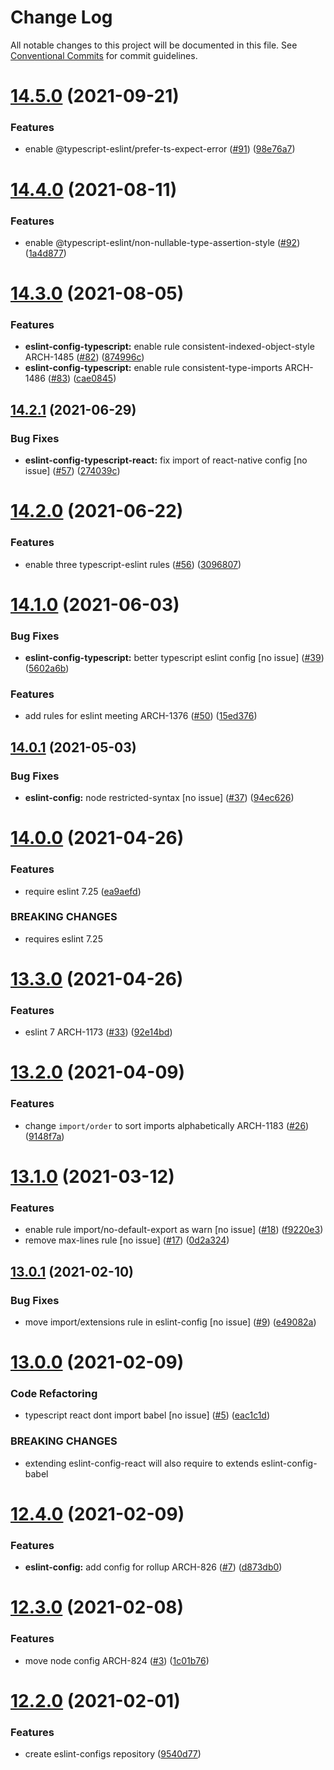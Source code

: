 # Change Log

All notable changes to this project will be documented in this file.
See [Conventional Commits](https://conventionalcommits.org) for commit guidelines.

# [14.5.0](https://github.com/ornikar/eslint-configs/compare/v14.4.0...v14.5.0) (2021-09-21)


### Features

* enable @typescript-eslint/prefer-ts-expect-error ([#91](https://github.com/ornikar/eslint-configs/issues/91)) ([98e76a7](https://github.com/ornikar/eslint-configs/commit/98e76a7be14518e07ab55809280d54ad35b9717f))





# [14.4.0](https://github.com/ornikar/eslint-configs/compare/v14.3.0...v14.4.0) (2021-08-11)


### Features

* enable @typescript-eslint/non-nullable-type-assertion-style ([#92](https://github.com/ornikar/eslint-configs/issues/92)) ([1a4d877](https://github.com/ornikar/eslint-configs/commit/1a4d8777dc3fdf4d8ed8602b0426d4434cdc1563))





# [14.3.0](https://github.com/ornikar/eslint-configs/compare/v14.2.1...v14.3.0) (2021-08-05)


### Features

* **eslint-config-typescript:** enable rule consistent-indexed-object-style ARCH-1485 ([#82](https://github.com/ornikar/eslint-configs/issues/82)) ([874996c](https://github.com/ornikar/eslint-configs/commit/874996c41f8d2450a1b5067e6be62d6218be86d5))
* **eslint-config-typescript:** enable rule consistent-type-imports ARCH-1486 ([#83](https://github.com/ornikar/eslint-configs/issues/83)) ([cae0845](https://github.com/ornikar/eslint-configs/commit/cae0845f1f4cb9c5f047ec07f72baa62699f49cf))





## [14.2.1](https://github.com/ornikar/eslint-configs/compare/v14.2.0...v14.2.1) (2021-06-29)


### Bug Fixes

* **eslint-config-typescript-react:** fix import of react-native config [no issue] ([#57](https://github.com/ornikar/eslint-configs/issues/57)) ([274039c](https://github.com/ornikar/eslint-configs/commit/274039c7e8a184197893d838b36e11aa0908e301))





# [14.2.0](https://github.com/ornikar/eslint-configs/compare/v14.1.0...v14.2.0) (2021-06-22)


### Features

* enable three typescript-eslint rules ([#56](https://github.com/ornikar/eslint-configs/issues/56)) ([3096807](https://github.com/ornikar/eslint-configs/commit/3096807964d6916bce44e57d871d43bd46b51c14))





# [14.1.0](https://github.com/ornikar/eslint-configs/compare/v14.0.1...v14.1.0) (2021-06-03)


### Bug Fixes

* **eslint-config-typescript:** better typescript eslint config [no issue] ([#39](https://github.com/ornikar/eslint-configs/issues/39)) ([5602a6b](https://github.com/ornikar/eslint-configs/commit/5602a6b1b595daa7c5d84a30c6fbc8bc6d6321b8))


### Features

* add rules for eslint meeting ARCH-1376 ([#50](https://github.com/ornikar/eslint-configs/issues/50)) ([15ed376](https://github.com/ornikar/eslint-configs/commit/15ed3761d395562b24cbd3723de8d1055e99a42d))





## [14.0.1](https://github.com/ornikar/eslint-configs/compare/v14.0.0...v14.0.1) (2021-05-03)


### Bug Fixes

* **eslint-config:** node restricted-syntax [no issue] ([#37](https://github.com/ornikar/eslint-configs/issues/37)) ([94ec626](https://github.com/ornikar/eslint-configs/commit/94ec6264582bd49e6a9346e87af52a23bc0fd4df))





# [14.0.0](https://github.com/ornikar/eslint-configs/compare/v13.3.0...v14.0.0) (2021-04-26)


### Features

* require eslint 7.25 ([ea9aefd](https://github.com/ornikar/eslint-configs/commit/ea9aefd7cf356fccd43a8288ca53e245186a1b87))


### BREAKING CHANGES

* requires eslint 7.25





# [13.3.0](https://github.com/ornikar/eslint-configs/compare/v13.2.0...v13.3.0) (2021-04-26)


### Features

* eslint 7 ARCH-1173 ([#33](https://github.com/ornikar/eslint-configs/issues/33)) ([92e14bd](https://github.com/ornikar/eslint-configs/commit/92e14bd2b48d403dceaaa188156b321f6b37118b))





# [13.2.0](https://github.com/ornikar/eslint-configs/compare/v13.1.0...v13.2.0) (2021-04-09)


### Features

* change `import/order` to sort imports alphabetically ARCH-1183 ([#26](https://github.com/ornikar/eslint-configs/issues/26)) ([9148f7a](https://github.com/ornikar/eslint-configs/commit/9148f7aabde0f24e8222734e4b9047f6bda5896e))





# [13.1.0](https://github.com/ornikar/eslint-configs/compare/v13.0.1...v13.1.0) (2021-03-12)


### Features

* enable rule import/no-default-export as warn [no issue] ([#18](https://github.com/ornikar/eslint-configs/issues/18)) ([f9220e3](https://github.com/ornikar/eslint-configs/commit/f9220e34c809a762d3da71228dbba4751e8f01e0))
* remove max-lines rule [no issue] ([#17](https://github.com/ornikar/eslint-configs/issues/17)) ([0d2a324](https://github.com/ornikar/eslint-configs/commit/0d2a3245139ddf05b5b1e2c94685e3da6a2dcd40))





## [13.0.1](https://github.com/ornikar/eslint-configs/compare/v13.0.0...v13.0.1) (2021-02-10)


### Bug Fixes

* move import/extensions rule in eslint-config [no issue] ([#9](https://github.com/ornikar/eslint-configs/issues/9)) ([e49082a](https://github.com/ornikar/eslint-configs/commit/e49082ae33812e50cbe41ff7d62d569fbc4b9715))





# [13.0.0](https://github.com/ornikar/eslint-configs/compare/v12.4.0...v13.0.0) (2021-02-09)


### Code Refactoring

* typescript react dont import babel [no issue] ([#5](https://github.com/ornikar/eslint-configs/issues/5)) ([eac1c1d](https://github.com/ornikar/eslint-configs/commit/eac1c1d0c2793632aba8bc3dcd80895a4a653981))


### BREAKING CHANGES

* extending eslint-config-react will also require to extends eslint-config-babel





# [12.4.0](https://github.com/ornikar/eslint-configs/compare/v12.3.0...v12.4.0) (2021-02-09)


### Features

* **eslint-config:** add config for rollup ARCH-826 ([#7](https://github.com/ornikar/eslint-configs/issues/7)) ([d873db0](https://github.com/ornikar/eslint-configs/commit/d873db02e1fbda0349eccbff15ad9ff08225ca7d))





# [12.3.0](https://github.com/ornikar/eslint-configs/compare/v12.2.0...v12.3.0) (2021-02-08)


### Features

* move node config ARCH-824 ([#3](https://github.com/ornikar/eslint-configs/issues/3)) ([1c01b76](https://github.com/ornikar/eslint-configs/commit/1c01b76a4a3f72eb639658e2ac923a7a8891d2c2))





# [12.2.0](https://github.com/ornikar/eslint-configs/compare/v12.1.0...v12.2.0) (2021-02-01)


### Features

* create eslint-configs repository ([9540d77](https://github.com/ornikar/eslint-configs/commit/9540d77281923524bdb96fbf8b86334d93b5f669))
